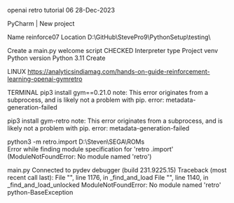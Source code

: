 openai retro tutorial 06
28-Dec-2023

PyCharm | New project

Name		reinforce07
Location	D:\GitHub\StevePro9\PythonSetup\testing\

Create a main.py welcome script	CHECKED
Interpreter type			Project venv
Python version				Python 3.11
Create

LINUX
https://analyticsindiamag.com/hands-on-guide-reinforcement-learning-openai-gymretro


TERMINAL
pip3 install gym==0.21.0
  note: This error originates from a subprocess, and is likely not a problem with pip.
error: metadata-generation-failed

pip3 install gym-retro
  note: This error originates from a subprocess, and is likely not a problem with pip.
error: metadata-generation-failed

python3 -m retro.import D:\Steven\SEGA\ROMs\
Error while finding module specification for 'retro
.import' (ModuleNotFoundError: No module named 'retro')


main.py
Connected to pydev debugger (build 231.9225.15)
Traceback (most recent call last):
  File "<frozen importlib._bootstrap>", line 1176, in _find_and_load
  File "<frozen importlib._bootstrap>", line 1140, in _find_and_load_unlocked
ModuleNotFoundError: No module named 'retro'
python-BaseException


